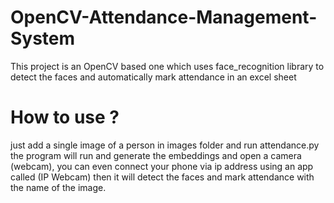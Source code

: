 # OpenCV-Attendance-Management-System

This project is an OpenCV based one which uses face_recognition library to detect the faces and automatically mark attendance in an excel sheet

# How to use ? 

just add a single image of a person in images folder and run attendance.py
the program will run and generate the embeddings and open a camera (webcam), you can even connect your phone via ip address using an app called (IP Webcam)
then it will detect the faces and mark attendance with the name of the image.
